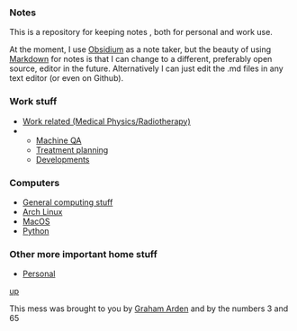 ### Notes

This is a repository for keeping notes , both for personal and work use.

At the moment, I use [Obsidium](https://help.obsidian.md/Home) as a note taker, but the beauty of using [Markdown](https://github.com/adam-p/markdown-here/wiki/Markdown-Cheatsheet) for notes is that I can change to a different, preferably open source, editor in the future. Alternatively I can just edit the .md files in any text editor (or even on Github).

### Work stuff

- [Work related (Medical Physics/Radiotherapy)](work/README.md)
- -  [Machine QA](work/Machine%20QA.md)
  -  [Treatment planning](work/Treatment%20Planning.md)
  -  [Developments](work/Developments.md)
  
### Computers

- [General computing stuff](computing/README.md)
- [Arch Linux](arch_linux/README.md)
- [MacOS](macos/README.md)
- [Python](python/README.md)

### Other more important home stuff

- [Personal](personal/README.md)


[up](README.md)

This mess was brought to you by [Graham Arden](<graham.arden@trigfa.org.uk>) and by the numbers 3 and 65
